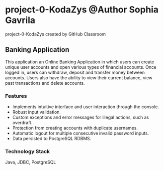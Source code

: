 # project-0-KodaZys @Author Sophia Gavrila
project-0-KodaZys created by GitHub Classroom

## Banking Application
This application an Online Banking Application in which users can create unique user accounts and open various types of financial accounts. Once logged in, users can withdraw, deposit and transfer money between accounts. Users also have the ability to view their current balance, view past transactions and delete accounts.

### Features
* Implements intuitive interface and user interaction through the console.
* Robust input validation.
* Custom exceptions and error messages for illegal actions, such as overdraft.
* Protection from creating accounts with duplicate usernames.
* Automatic logout for multiple consecutive invalid password inputs.
* Data persisted to PostgreSQL RDBMS.

### Technology Stack
Java, JDBC,  PostgreSQL

